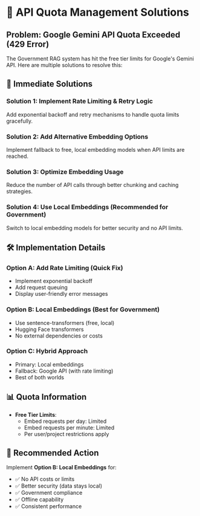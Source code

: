 # 🚨 API Quota Management Solutions

## Problem: Google Gemini API Quota Exceeded (429 Error)

The Government RAG system has hit the free tier limits for Google's Gemini API. Here are multiple solutions to resolve this:

## 🔄 Immediate Solutions

### Solution 1: Implement Rate Limiting & Retry Logic
Add exponential backoff and retry mechanisms to handle quota limits gracefully.

### Solution 2: Add Alternative Embedding Options
Implement fallback to free, local embedding models when API limits are reached.

### Solution 3: Optimize Embedding Usage
Reduce the number of API calls through better chunking and caching strategies.

### Solution 4: Use Local Embeddings (Recommended for Government)
Switch to local embedding models for better security and no API limits.

## 🛠️ Implementation Details

### Option A: Add Rate Limiting (Quick Fix)
- Implement exponential backoff
- Add request queuing
- Display user-friendly error messages

### Option B: Local Embeddings (Best for Government)
- Use sentence-transformers (free, local)
- Hugging Face transformers
- No external dependencies or costs

### Option C: Hybrid Approach
- Primary: Local embeddings
- Fallback: Google API (with rate limiting)
- Best of both worlds

## 📊 Quota Information
- **Free Tier Limits**: 
  - Embed requests per day: Limited
  - Embed requests per minute: Limited
  - Per user/project restrictions apply

## 🎯 Recommended Action
Implement **Option B: Local Embeddings** for:
- ✅ No API costs or limits
- ✅ Better security (data stays local)
- ✅ Government compliance
- ✅ Offline capability
- ✅ Consistent performance
